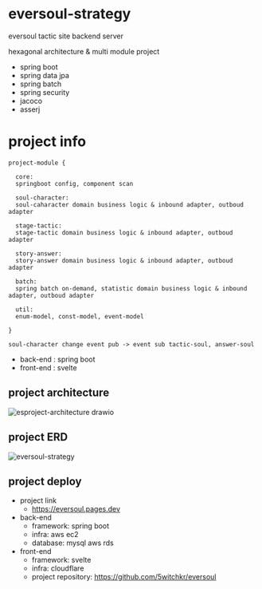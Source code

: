 # eversoul-strategy


eversoul tactic site backend server

hexagonal architecture & multi module project

  - spring boot
  - spring data jpa
  - spring batch
  - spring security
  - jacoco
  - asserj

# project info
  ```
  project-module { 
  
    core: 
    springboot config, component scan
    
    soul-character: 
    soul-caharacter domain business logic & inbound adapter, outboud adapter
    
    stage-tactic: 
    stage-tactic domain business logic & inbound adapter, outboud adapter
    
    story-answer: 
    story-answer domain business logic & inbound adapter, outboud adapter
    
    batch: 
    spring batch on-demand, statistic domain business logic & inbound adapter, outboud adapter
    
    util: 
    enum-model, const-model, event-model
    
  }
  
  soul-character change event pub -> event sub tactic-soul, answer-soul 
  ```


  - back-end : spring boot
  - front-end : svelte

## project architecture

![esproject-architecture drawio](https://user-images.githubusercontent.com/95848796/216316351-6f213c6f-2966-4239-8266-f3f6fca9aedc.png)


## project ERD
![eversoul-strategy](https://user-images.githubusercontent.com/95848796/216323175-946efe3e-728c-4d90-abb9-849c55e289a1.png)



## project deploy
  - project link
    - https://eversoul.pages.dev
  - back-end
    - framework: spring boot
    - infra: aws ec2
    - database: mysql aws rds
  - front-end
    - framework: svelte
    - infra: cloudflare
    - project repository: https://github.com/5witchkr/eversoul

